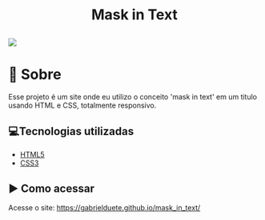 <h1 align='center'>
    Mask in Text
</h1>

<h2>
    <img src= "apresentacao.gif">
</h2>


# 📝 Sobre

Esse projeto é um site onde eu utilizo o conceito 'mask in text' em um titulo usando HTML e CSS, totalmente responsivo. 

## 💻Tecnologias utilizadas

- [HTML5](https://developer.mozilla.org/pt-BR/docs/Web/HTML/HTML5)
- [CSS3](https://www.w3.org/Style/CSS/Overview.en.html)

## ▶ Como acessar

Acesse o site: https://gabrielduete.github.io/mask_in_text/

